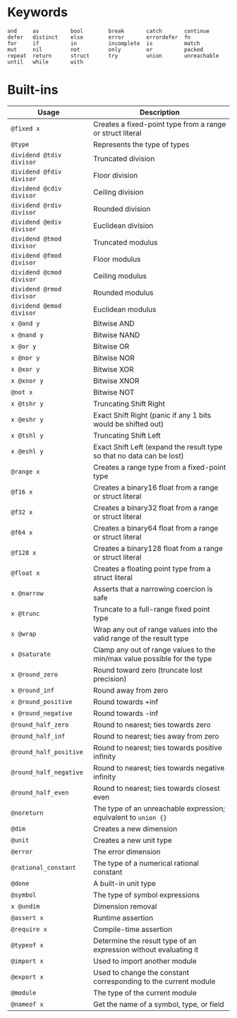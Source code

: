 # Keywords

```
and     as          bool        break       catch       continue
defer   distinct    else        error       errordefer  fn
for     if          in          incomplete  is          match
mut     nil         not         only        or          packed
repeat  return      struct      try         union       unreachable
until   while       with
```

# Built-ins

| Usage | Description |
|---|---|
| `@fixed x` | Creates a fixed-point type from a range or struct literal |
| `@type` | Represents the type of types |
| `dividend @tdiv divisor` | Truncated division |
| `dividend @fdiv divisor` | Floor division |
| `dividend @cdiv divisor` | Ceiling division |
| `dividend @rdiv divisor` | Rounded division |
| `dividend @ediv divisor` | Euclidean division |
| `dividend @tmod divisor` | Truncated modulus |
| `dividend @fmod divisor` | Floor modulus |
| `dividend @cmod divisor` | Ceiling modulus |
| `dividend @rmod divisor` | Rounded modulus |
| `dividend @emod divisor` | Euclidean modulus |
| `x @and y` | Bitwise AND |
| `x @nand y` | Bitwise NAND |
| `x @or y` | Bitwise OR |
| `x @nor y` | Bitwise NOR |
| `x @xor y` | Bitwise XOR |
| `x @xnor y` | Bitwise XNOR |
| `@not x` | Bitwise NOT |
| `x @tshr y` | Truncating Shift Right |
| `x @eshr y` | Exact Shift Right (panic if any 1 bits would be shifted out) |
| `x @tshl y` | Truncating Shift Left |
| `x @eshl y` | Exact Shift Left (expand the result type so that no data can be lost) |
| `@range x` | Creates a range type from a fixed-point type |
| `@f16 x` | Creates a binary16 float from a range or struct literal |
| `@f32 x` | Creates a binary32 float from a range or struct literal |
| `@f64 x` | Creates a binary64 float from a range or struct literal |
| `@f128 x` | Creates a binary128 float from a range or struct literal |
| `@float x` | Creates a floating point type from a struct literal |
| `x @narrow` | Asserts that a narrowing coercion is safe |
| `x @trunc` | Truncate to a full-range fixed point type |
| `x @wrap` | Wrap any out of range values into the valid range of the result type |
| `x @saturate` | Clamp any out of range values to the min/max value possible for the type |
| `x @round_zero` | Round toward zero (truncate lost precision) |
| `x @round_inf` | Round away from zero |
| `x @round_positive` | Round towards +inf |
| `x @round_negative` | Round towards -inf |
| `@round_half_zero` | Round to nearest; ties towards zero |
| `@round_half_inf` | Round to nearest; ties away from zero |
| `@round_half_positive` | Round to nearest; ties towards positive infinity |
| `@round_half_negative` | Round to nearest; ties towards negative infinity |
| `@round_half_even` | Round to nearest; ties towards closest even |
| `@noreturn` | The type of an unreachable expression; equivalent to `union {}` |
| `@dim` | Creates a new dimension |
| `@unit` | Creates a new unit type |
| `@error` | The error dimension |
| `@rational_constant` | The type of a numerical rational constant |
| `@done` | A built-in unit type |
| `@symbol` | The type of symbol expressions |
| `x @undim` | Dimension removal |
| `@assert x` | Runtime assertion |
| `@require x` | Compile-time assertion |
| `@typeof x` | Determine the result type of an expression without evaluating it |
| `@import x` | Used to import another module |
| `@export x` | Used to change the constant corresponding to the current module |
| `@module` | The type of the current module |
| `@nameof x` | Get the name of a symbol, type, or field |
